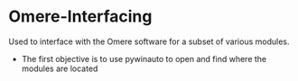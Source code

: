 # Omere-Interfacing
Used to interface with the Omere software for a subset of various modules.
- The first objective is to use pywinauto to open and find where the modules are located